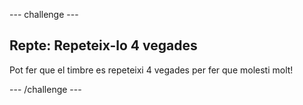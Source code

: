 --- challenge ---

## Repte: Repeteix-lo 4 vegades

Pot fer que el timbre es repeteixi 4 vegades per fer que molesti molt!

--- /challenge ---